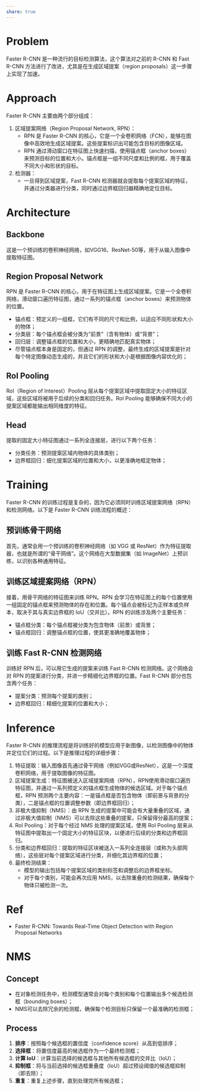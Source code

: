 ```yaml
---
share: true
---
```


# Problem

Faster R-CNN 是一种流行的目标检测算法，这个算法对之前的 R-CNN 和 Fast R-CNN 方法进行了改进，尤其是在生成区域提案（region proposals）这一步骤上实现了加速。

# Approach

Faster R-CNN 主要由两个部分组成：

1. 区域提案网络（Region Proposal Network, RPN）：
    - RPN 是 Faster R-CNN 的核心，它是一个全卷积网络（FCN），能够在图像中高效地生成区域提案。这些提案标识出可能包含目标的图像区域。
    - RPN 通过滑动窗口在特征图上快速扫描，使用锚点框（anchor boxes）来预测目标的位置和大小。锚点框是一组不同尺度和比例的框，用于覆盖不同大小和形状的目标。
2. 检测器：
    - 一旦得到区域提案，Fast R-CNN 检测器就会提取每个提案区域的特征，并通过分类器进行分类，同时通过边界框回归器精确地定位目标。

# Architecture  

## Backbone

这是一个预训练的卷积神经网络，如VGG16、ResNet-50等，用于从输入图像中提取特征图。

## Region Proposal Network

RPN 是 Faster R-CNN 的核心，用于在特征图上生成区域提案。它是一个全卷积网络，滑动窗口遍历特征图，通过一系列的锚点框（anchor boxes）来预测物体的位置。

- 锚点框：预定义的一组框，它们有不同的尺寸和比例，以适应不同形状和大小的物体；
- 分类层：每个锚点框会被分类为“前景”（含有物体）或“背景”；
- 回归层：调整锚点框的位置和大小，更精确地匹配真实物体；
- 尽管锚点框本身是固定的，但通过 RPN 的调整，最终生成的区域提案是针对每个特定图像动态生成的，并且它们的形状和大小是根据图像内容优化的；

## RoI Pooling

RoI（Region of Interest）Pooling 层从每个提案区域中提取固定大小的特征区域，这些区域将被用于后续的分类和回归任务。RoI Pooling 能够确保不同大小的提案区域都能输出相同维度的特征。

## Head

提取的固定大小特征图通过一系列全连接层，进行以下两个任务：

- 分类任务：预测提案区域内物体的具体类别；
- 边界框回归：细化提案区域的位置和大小，以更准确地框定物体；

# Training

Faster R-CNN 的训练过程是复杂的，因为它必须同时训练区域提案网络（RPN）和检测网络。以下是 Faster R-CNN 训练流程的概述：

## 预训练骨干网络

首先，通常会用一个预训练的卷积神经网络（如 VGG 或 ResNet）作为特征提取器，也就是所谓的“骨干网络”。这个网络在大型数据集（如 ImageNet）上预训练，以识别各种通用特征。

## 训练区域提案网络（RPN）

接着，用骨干网络的特征图来训练 RPN。RPN 会学习在特征图上的每个位置使用一组固定的锚点框来预测物体的存在和位置。每个锚点会被标记为正样本或负样本，取决于其与真实边界框的 IoU（交并比）。RPN 的训练涉及两个主要任务：

- 锚点框分类：每个锚点框被分类为包含物体（前景）或背景；
- 锚点框回归：调整锚点框的位置，使其更准确地覆盖物体；

## 训练 Fast R-CNN 检测网络

训练好 RPN 后，可以用它生成的提案来训练 Fast R-CNN 检测网络。这个网络会对 RPN 的提案进行分类，并进一步精细化边界框的位置。Fast R-CNN 部分也包含两个任务：

- 提案分类：预测每个提案的类别；
- 边界框回归：精细化提案的位置和大小；

# Inference

Faster R-CNN 的推理流程是将训练好的模型应用于新图像，以检测图像中的物体并定位它们的过程。以下是推理过程的详细步骤：

1. 特征提取：输入图像首先通过骨干网络（例如VGG或ResNet），这是一个深度卷积网络，用于提取图像的特征图。
2. 区域提案生成：特征图被送入区域提案网络（RPN），RPN使用滑动窗口遍历特征图，并通过一系列预定义的锚点框生成物体的候选区域。对于每个锚点框，RPN 预测两个主要内容：一是锚点框是否包含物体（即前景与背景的分类），二是锚点框的位置调整参数（即边界框回归）；
3. 非极大值抑制（NMS）：由 RPN 生成的提案中可能会有大量重叠的区域，通过非极大值抑制（NMS）可以去除这些重叠的提案，只保留得分最高的提案；
4. RoI Pooling：对于每个经过 NMS 处理的提案区域，使用 RoI Pooling 层来从特征图中提取出一个固定大小的特征区块，以便进行后续的分类和边界框回归。
5. 分类和边界框回归：提取的特征区块被送入一系列全连接层（或称为头部网络），这些层对每个提案区域进行分类，并细化其边界框的位置；
6. 最终检测结果：
	- 模型的输出包括每个提案区域的类别标签和调整后的边界框坐标。
	- 对于每个类别，可能会再次应用 NMS，以去除重叠的检测结果，确保每个物体只被检测一次。

# Ref

- Faster R-CNN: Towards Real-Time Object Detection with Region Proposal Networks

# NMS

## Concept

- 在对象检测任务中，检测模型通常会对每个类别和每个位置输出多个候选检测框（bounding boxes）；
- NMS可以去除冗余的检测框，确保每个检测目标只保留一个最准确的检测框；

## Process

1. **排序**：按照每个候选框的置信度（confidence score）从高到低排序；
2. **选择框**：将置信度最高的候选框作为一个最终检测框；
3. **计算 IoU**：计算当前选择的候选框与其他所有候选框的交并比（IoU）；
4. **抑制框**：将与当前选择的候选框重叠度（IoU）超过预设阈值的候选框抑制（即去除）；
5. **重复**：重复上述步骤，直到处理完所有候选框；
